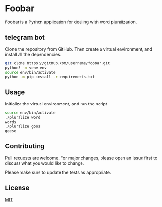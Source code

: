 # Foobar

Foobar is a Python application for dealing with word pluralization.

## telegram bot

Clone the repository from GitHub. Then create a virtual environment, and install all the dependencies.

```bash
git clone https://github.com/username/foobar.git
python3 -m venv env
source env/bin/activate
python -m pip install -r requirements.txt
```

## Usage

Initialize the virtual environment, and run the script

```bash
source env/bin/activate
./pluralize word
words
./pluralize goos
geese
```

## Contributing

Pull requests are welcome. For major changes, please open an issue first to discuss what you would like to change.

Please make sure to update the tests as appropriate.

## License

[MIT](https://choosealicense.com/licenses/mit/)
